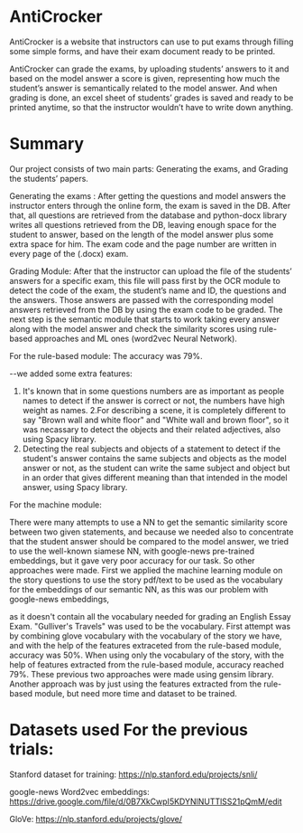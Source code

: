 # AntiCrocker
 AntiCrocker is a website that instructors can use to put exams through filling some simple forms, and have their exam document ready to be printed.
 
 AntiCrocker can grade the exams, by uploading students’ answers to it and based on the model answer a score is given, 
 representing how much the student’s answer is semantically related to the model answer.
 And when grading is done, an excel sheet of students’ grades is saved and ready to be printed anytime, so that the instructor wouldn’t have to write down anything.
 
 # Summary 
 
 Our project consists of two main parts: Generating the exams, and Grading the students’ papers.

Generating the exams : After getting the questions and model answers the instructor enters through the online form, the exam is saved in the DB. After that, all questions are retrieved from the database and python-docx library writes all questions retrieved from the DB, leaving enough space for the student to answer, based on the length of the model answer plus some extra space for him. The exam code and the page number are written in every page of the (.docx) exam. 

Grading Module: After that the instructor can upload the file of the students’ answers for a specific exam, this file will pass first by the OCR module to detect the code of the exam, the student’s name and ID, the questions and the answers. Those answers are passed with the corresponding model answers retrieved from the DB by using the exam code to be graded. The next step is the semantic module that starts to work taking every answer along with the model answer and check the similarity scores using rule-based approaches and ML ones (word2vec Neural Network).

For the rule-based module: The accuracy was 79%.

--we added some extra features:
1. It's known that in some questions numbers are as important as people names to detect if the answer is correct or not, the numbers have high weight as names. 
2.For describing a scene, it is completely different to say "Brown wall and white floor" and "White wall and brown floor", so it was necassary to detect the objects and their related adjectives, also using Spacy library. 
3. Detecting the real subjects and objects of a statement to detect if the student's answer contains the same subjects and objects as the model answer or not, as the student can write the same subject and object but in an order that gives different meaning than that intended in the model answer, using Spacy library. 


For the machine module: 

There were many attempts to use a NN to get the semantic similarity score between two given statements,
and because we needed also to concentrate that the student answer should be compared to the model answer,
we tried to use the well-known siamese NN, with google-news pre-trained embeddings, but it gave very poor accuracy for our task.
So other approaches were made. First we applied the machine learning module on the story questions to use the story pdf/text
to be used as the vocabulary for the embeddings of our semantic NN, as this was our problem with google-news embeddings, 


as it doesn't contain all the vocabulary needed for grading an English Essay Exam. "Gulliver's Travels" was used to be the vocabulary. 
First attempt was by combining glove vocabulary with the vocabulary of the story we have, and with the help of the features extraceted 
from the rule-based module, accuracy was 50%. When using only the vocabulary of the story, with the help of features extracted 
from the rule-based module, accuracy reached 79%. These previous two approaches were made using gensim library. Another approach 
was by just using the features extracted from the rule-based module, but need more time and dataset to be trained.

# Datasets used For the previous trials:
Stanford dataset for training: https://nlp.stanford.edu/projects/snli/

google-news Word2vec embeddings: https://drive.google.com/file/d/0B7XkCwpI5KDYNlNUTTlSS21pQmM/edit

GloVe: https://nlp.stanford.edu/projects/glove/
